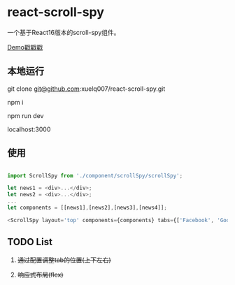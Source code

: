 # react-scroll-spy

一个基于React16版本的scroll-spy组件。


[Demo戳戳戳](https://xuelq007.github.io/react-scroll-spy/)  

## 本地运行

git clone git@github.com:xuelq007/react-scroll-spy.git

npm i

npm run dev

localhost:3000


## 使用

```javascript

import ScrollSpy from './component/scrollSpy/scrollSpy';

let news1 = <div>...</div>;
let news2 = <div>...</div>;
...
let components = [[news1],[news2],[news3],[news4]];

<ScrollSpy layout='top' components={components} tabs={['Facebook', 'Google', 'Microsoft', 'IBM']} />

```

## TODO List

1. ~~通过配置调整tab的位置(上下左右)~~

2. ~~响应式布局(flex)~~
